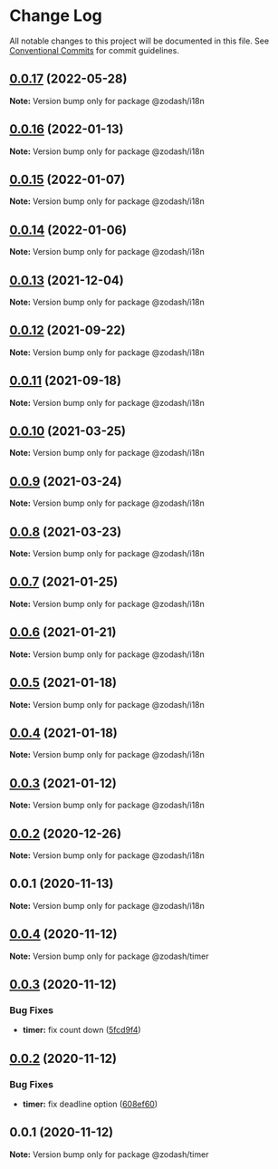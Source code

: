 # Change Log

All notable changes to this project will be documented in this file.
See [Conventional Commits](https://conventionalcommits.org) for commit guidelines.

## [0.0.17](https://github.com/zcorky/zodash/compare/@zodash/i18n@0.0.16...@zodash/i18n@0.0.17) (2022-05-28)

**Note:** Version bump only for package @zodash/i18n





## [0.0.16](https://github.com/zcorky/zodash/compare/@zodash/i18n@0.0.15...@zodash/i18n@0.0.16) (2022-01-13)

**Note:** Version bump only for package @zodash/i18n





## [0.0.15](https://github.com/zcorky/zodash/compare/@zodash/i18n@0.0.14...@zodash/i18n@0.0.15) (2022-01-07)

**Note:** Version bump only for package @zodash/i18n





## [0.0.14](https://github.com/zcorky/zodash/compare/@zodash/i18n@0.0.13...@zodash/i18n@0.0.14) (2022-01-06)

**Note:** Version bump only for package @zodash/i18n





## [0.0.13](https://github.com/zcorky/zodash/compare/@zodash/i18n@0.0.12...@zodash/i18n@0.0.13) (2021-12-04)

**Note:** Version bump only for package @zodash/i18n





## [0.0.12](https://github.com/zcorky/zodash/compare/@zodash/i18n@0.0.11...@zodash/i18n@0.0.12) (2021-09-22)

**Note:** Version bump only for package @zodash/i18n





## [0.0.11](https://github.com/zcorky/zodash/compare/@zodash/i18n@0.0.10...@zodash/i18n@0.0.11) (2021-09-18)

**Note:** Version bump only for package @zodash/i18n





## [0.0.10](https://github.com/zcorky/zodash/compare/@zodash/i18n@0.0.9...@zodash/i18n@0.0.10) (2021-03-25)

**Note:** Version bump only for package @zodash/i18n





## [0.0.9](https://github.com/zcorky/zodash/compare/@zodash/i18n@0.0.8...@zodash/i18n@0.0.9) (2021-03-24)

**Note:** Version bump only for package @zodash/i18n





## [0.0.8](https://github.com/zcorky/zodash/compare/@zodash/i18n@0.0.7...@zodash/i18n@0.0.8) (2021-03-23)

**Note:** Version bump only for package @zodash/i18n





## [0.0.7](https://github.com/zcorky/zodash/compare/@zodash/i18n@0.0.6...@zodash/i18n@0.0.7) (2021-01-25)

**Note:** Version bump only for package @zodash/i18n





## [0.0.6](https://github.com/zcorky/zodash/compare/@zodash/i18n@0.0.5...@zodash/i18n@0.0.6) (2021-01-21)

**Note:** Version bump only for package @zodash/i18n





## [0.0.5](https://github.com/zcorky/zodash/compare/@zodash/i18n@0.0.4...@zodash/i18n@0.0.5) (2021-01-18)

**Note:** Version bump only for package @zodash/i18n





## [0.0.4](https://github.com/zcorky/zodash/compare/@zodash/i18n@0.0.3...@zodash/i18n@0.0.4) (2021-01-18)

**Note:** Version bump only for package @zodash/i18n





## [0.0.3](https://github.com/zcorky/zodash/compare/@zodash/i18n@0.0.2...@zodash/i18n@0.0.3) (2021-01-12)

**Note:** Version bump only for package @zodash/i18n





## [0.0.2](https://github.com/zcorky/zodash/compare/@zodash/i18n@0.0.1...@zodash/i18n@0.0.2) (2020-12-26)

**Note:** Version bump only for package @zodash/i18n





## 0.0.1 (2020-11-13)

**Note:** Version bump only for package @zodash/i18n





## [0.0.4](https://github.com/zcorky/zodash/compare/@zodash/timer@0.0.3...@zodash/timer@0.0.4) (2020-11-12)

**Note:** Version bump only for package @zodash/timer





## [0.0.3](https://github.com/zcorky/zodash/compare/@zodash/timer@0.0.2...@zodash/timer@0.0.3) (2020-11-12)


### Bug Fixes

* **timer:** fix count down ([5fcd9f4](https://github.com/zcorky/zodash/commit/5fcd9f4f73c41c9524a2aa41f5d2be573e2f91f6))





## [0.0.2](https://github.com/zcorky/zodash/compare/@zodash/timer@0.0.1...@zodash/timer@0.0.2) (2020-11-12)


### Bug Fixes

* **timer:** fix deadline option ([608ef60](https://github.com/zcorky/zodash/commit/608ef60d84bdcba4441dbec2d52e8913016d843d))





## 0.0.1 (2020-11-12)

**Note:** Version bump only for package @zodash/timer
